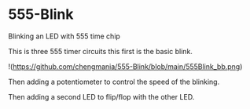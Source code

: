 # 555-Blink
Blinking an LED with 555 time chip

This is three 555 timer circuits this first is the basic blink. 

!(https://github.com/chengmania/555-Blink/blob/main/555Blink_bb.png)

Then adding a potentiometer to control the speed of the blinking.  

Then adding a second LED to flip/flop with the other LED. 


